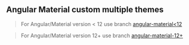 ## Angular Material custom multiple themes

>For Angular/Material version < 12 use branch 
[angular-material<12](https://github.com/IrwinJuice/angular-material-custom-multiple-themes/tree/angular-material_11)

>For Angular/Material version 12+ use branch
[angular-material-12+](https://github.com/IrwinJuice/angular-material-custom-multiple-themes/tree/angular-material-12+)
